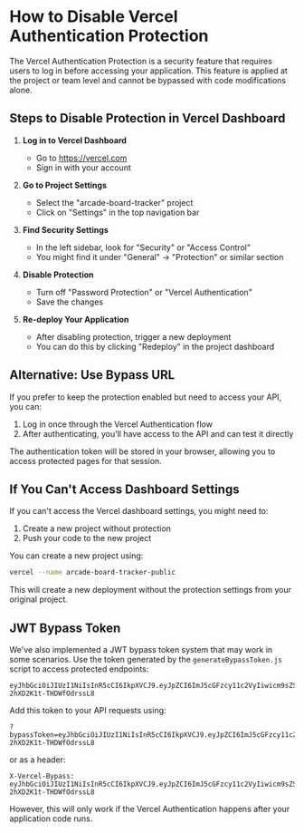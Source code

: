 # How to Disable Vercel Authentication Protection

The Vercel Authentication Protection is a security feature that requires users to log in before accessing your application. This feature is applied at the project or team level and cannot be bypassed with code modifications alone.

## Steps to Disable Protection in Vercel Dashboard

1. **Log in to Vercel Dashboard**
   - Go to https://vercel.com
   - Sign in with your account

2. **Go to Project Settings**
   - Select the "arcade-board-tracker" project
   - Click on "Settings" in the top navigation bar

3. **Find Security Settings**
   - In the left sidebar, look for "Security" or "Access Control"
   - You might find it under "General" → "Protection" or similar section

4. **Disable Protection**
   - Turn off "Password Protection" or "Vercel Authentication"
   - Save the changes

5. **Re-deploy Your Application**
   - After disabling protection, trigger a new deployment
   - You can do this by clicking "Redeploy" in the project dashboard

## Alternative: Use Bypass URL

If you prefer to keep the protection enabled but need to access your API, you can:

1. Log in once through the Vercel Authentication flow
2. After authenticating, you'll have access to the API and can test it directly

The authentication token will be stored in your browser, allowing you to access protected pages for that session.

## If You Can't Access Dashboard Settings

If you can't access the Vercel dashboard settings, you might need to:

1. Create a new project without protection
2. Push your code to the new project

You can create a new project using:

```bash
vercel --name arcade-board-tracker-public
```

This will create a new deployment without the protection settings from your original project.

## JWT Bypass Token

We've also implemented a JWT bypass token system that may work in some scenarios. Use the token generated by the `generateBypassToken.js` script to access protected endpoints:

```
eyJhbGciOiJIUzI1NiIsInR5cCI6IkpXVCJ9.eyJpZCI6ImJ5cGFzcy11c2VyIiwicm9sZSI6ImFkbWluIiwicHVycG9zZSI6InZlcmNlbC1hdXRoLWJ5cGFzcyIsImlhdCI6MTc1MDk5ODMxMCwiZXhwIjoxNzgyNTU1OTEwfQ.unZGVYV69MfX2vAv_-6JD-2hXD2K1t-THDWfOdrssL8
```

Add this token to your API requests using:

```
?bypassToken=eyJhbGciOiJIUzI1NiIsInR5cCI6IkpXVCJ9.eyJpZCI6ImJ5cGFzcy11c2VyIiwicm9sZSI6ImFkbWluIiwicHVycG9zZSI6InZlcmNlbC1hdXRoLWJ5cGFzcyIsImlhdCI6MTc1MDk5ODMxMCwiZXhwIjoxNzgyNTU1OTEwfQ.unZGVYV69MfX2vAv_-6JD-2hXD2K1t-THDWfOdrssL8
```

or as a header:

```
X-Vercel-Bypass: eyJhbGciOiJIUzI1NiIsInR5cCI6IkpXVCJ9.eyJpZCI6ImJ5cGFzcy11c2VyIiwicm9sZSI6ImFkbWluIiwicHVycG9zZSI6InZlcmNlbC1hdXRoLWJ5cGFzcyIsImlhdCI6MTc1MDk5ODMxMCwiZXhwIjoxNzgyNTU1OTEwfQ.unZGVYV69MfX2vAv_-6JD-2hXD2K1t-THDWfOdrssL8
```

However, this will only work if the Vercel Authentication happens after your application code runs.
